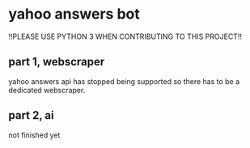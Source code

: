 # yahoo answers bot

!!PLEASE USE PYTHON 3 WHEN CONTRIBUTING TO THIS PROJECT!!


## part 1, webscraper

yahoo answers api has stopped being supported so there has to be a dedicated webscraper.

## part 2, ai

not finished yet

